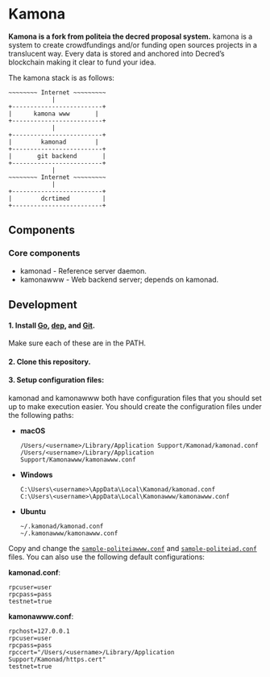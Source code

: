 # Kamona

**Kamona is a fork from politeia the decred proposal system.** kamona is a system to create crowdfundings and/or funding open sources projects in a translucent way. Every data is stored and anchored into Decred’s blockchain making it clear to fund your idea. 

The kamona stack is as follows:
```
~~~~~~~~ Internet ~~~~~~~~~
            |
+-------------------------+
|      kamona www       |
+-------------------------+
            |
+-------------------------+
|        kamonad        |
+-------------------------+
|       git backend       |
+-------------------------+
            |
~~~~~~~~ Internet ~~~~~~~~~
            |
+-------------------------+
|        dcrtimed         |
+-------------------------+
```
## Components
### Core components
* kamonad - Reference server daemon.
* kamonawww - Web backend server; depends on kamonad.

## Development
#### 1. Install [Go](https://golang.org/doc/install), [dep](https://github.com/golang/dep), and [Git](https://git-scm.com/downloads).
Make sure each of these are in the PATH.
#### 2. Clone this repository.
#### 3. Setup configuration files:
kamonad and kamonawww both have configuration files that you should
set up to make execution easier. You should create the configuration files
under the following paths:
* **macOS**
   ```
   /Users/<username>/Library/Application Support/Kamonad/kamonad.conf
   /Users/<username>/Library/Application Support/Kamonawww/kamonawww.conf
   ```
* **Windows**
   ```
   C:\Users\<username>\AppData\Local\Kamonad/kamonad.conf
   C:\Users\<username>\AppData\Local\Kamonawww/kamonawww.conf
   ```
* **Ubuntu**
   ```
   ~/.kamonad/kamonad.conf
   ~/.kamonawww/kamonawww.conf
   ```
Copy and change the [`sample-politeiawww.conf`](https://github.com/decred/politeia/blob/master/politeiawww/sample-politeiawww.conf)
and [`sample-politeiad.conf`](https://github.com/decred/politeia/blob/master/politeiad/sample-politeiad.conf) files.
You can also use the following default configurations:

**kamonad.conf**:

    rpcuser=user
    rpcpass=pass
    testnet=true

**kamonawww.conf**:

    rpchost=127.0.0.1
    rpcuser=user
    rpcpass=pass
    rpccert="/Users/<username>/Library/Application Support/Kamonad/https.cert"
    testnet=true
